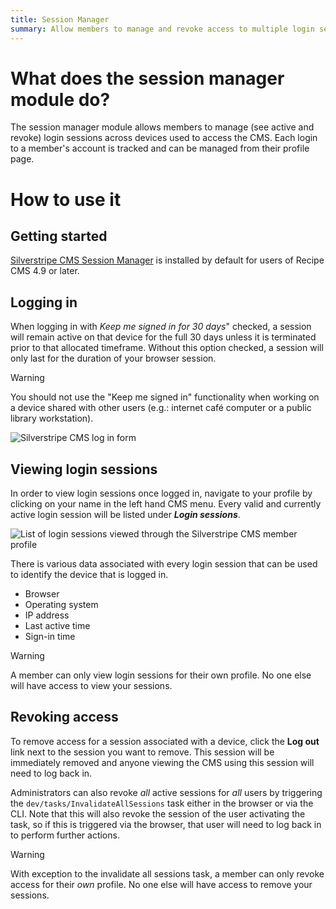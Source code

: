 ```yaml
---
title: Session Manager
summary: Allow members to manage and revoke access to multiple login sessions across devices.
---
```


# What does the session manager module do?

The session manager module allows members to manage (see active and revoke) login sessions across devices used to access the CMS. Each login to a member's account is tracked and can be managed from their profile page.

# How to use it

## Getting started

[Silverstripe CMS Session Manager](https://addons.silverstripe.org/add-ons/silverstripe/session-manager) is installed by default for users of Recipe CMS 4.9 or later.

## Logging in

When logging in with *_Keep me signed in for 30 days_*" checked, a session will remain active on that device for the full 30 days unless it is terminated prior to that allocated timeframe. Without this option checked, a session will only last for the duration of your browser session.

> [!WARNING]
> You should not use the "Keep me signed in" functionality when working on a device shared with other users (e.g.: internet café computer or a public library workstation).

![Silverstripe CMS log in form](../_images/session-manager-logging-in.png)

## Viewing login sessions

In order to view login sessions once logged in, navigate to your profile by clicking on your name in the left hand CMS menu. Every valid and currently active login session will be listed under ***Login sessions***.

![List of login sessions viewed through the Silverstripe CMS member profile](../_images/session-manager-viewing-login-sessions.png)

There is various data associated with every login session that can be used to identify the device that is logged in.

* Browser
* Operating system
* IP address
* Last active time
* Sign-in time

> [!WARNING]
> A member can only view login sessions for their own profile. No one else will have access to view your sessions.

## Revoking access

To remove access for a session associated with a device, click the **Log out** link next to the session you want to remove. This session will be immediately removed and anyone viewing the CMS using this session will need to log back in.

Administrators can also revoke _all_ active sessions for _all_ users by triggering the `dev/tasks/InvalidateAllSessions` task either in the browser or via the CLI. Note that this will also revoke the session of the user activating the task, so if this is triggered via the browser, that user will need to log back in to perform further actions.

> [!WARNING]
> With exception to the invalidate all sessions task, a member can only revoke access for their _own_ profile. No one else will have access to remove your sessions.
